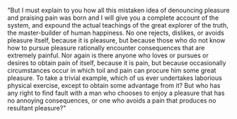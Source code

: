 "But I must explain to you how all this mistaken idea of denouncing pleasure and praising pain
was born and I will give you a complete account of the system, and expound the actual teachings of the
great explorer of the truth, the master-builder of human happiness. No one rejects, dislikes,
or avoids pleasure itself, because it is pleasure, but because those who do not know how to pursue
pleasure rationally encounter consequences that are extremely painful. Nor again is there anyone who
loves or pursues or desires to obtain pain of itself, because it is pain, but because
occasionally circumstances occur in which toil and pain can procure him some great pleasure.
To take a trivial example, which of us ever undertakes laborious physical exercise,
except to obtain some advantage from it? But who has any right to find fault with a man who chooses
to enjoy a pleasure that has no annoying consequences, or one who avoids a pain that produces
no resultant pleasure?"
